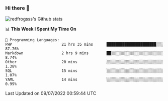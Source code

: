 ### Hi there 👋

<img src="https://github-readme-stats.vercel.app/api?username=redfrogsss&show_icons=true" alt="redfrogsss's Github stats"></img>

<!--START_SECTION:waka-->
📊 **This Week I Spent My Time On** 

```text
💬 Programming Languages: 
PHP                      21 hrs 35 mins      ██████████████████████░░░   87.76% 
Markdown                 2 hrs 9 mins        ██░░░░░░░░░░░░░░░░░░░░░░░   8.74% 
Other                    20 mins             ░░░░░░░░░░░░░░░░░░░░░░░░░   1.38% 
SQL                      15 mins             ░░░░░░░░░░░░░░░░░░░░░░░░░   1.07% 
YAML                     14 mins             ░░░░░░░░░░░░░░░░░░░░░░░░░   0.99%

```


 Last Updated on 09/07/2022 00:59:44 UTC
<!--END_SECTION:waka-->